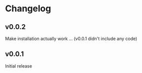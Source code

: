 # Changelog


## v0.0.2

Make installation actually work ... (v0.0.1 didn't include any code)


## v0.0.1

Initial release

